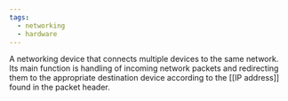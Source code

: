 ```yaml
---
tags:
  - networking
  - hardware
---
```

A networking device that connects multiple devices to the same network.
Its main function is handling of incoming network packets and redirecting them to the appropriate destination device according to the [[IP address]] found in the packet header.